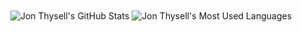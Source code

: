 <div align="center">
<img align="center" alt="Jon Thysell's GitHub Stats" src="https://github-readme-stats.asklar.vercel.app/api?username=jonthysell&show_icons=true&count_private=true&include_all_commits=true&hide_rank=true&hide_border=true" /> <img align="center" alt="Jon Thysell's Most Used Languages" src="https://github-readme-stats.asklar.vercel.app/api/top-langs?username=jonthysell&layout=compact&hide_border=true" />
</div>
